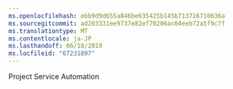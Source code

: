 ```yaml
---
ms.openlocfilehash: ebb9d9d655a846be635425b145b713716710636a
ms.sourcegitcommit: ad203331ee9737e82ef70206ac04eeb72a5f9c7f
ms.translationtype: MT
ms.contentlocale: ja-JP
ms.lasthandoff: 06/18/2019
ms.locfileid: "67231897"
---
```

Project Service Automation